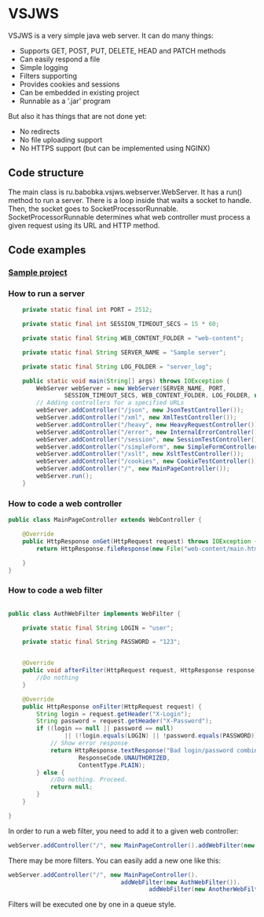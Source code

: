 # VSJWS
VSJWS is a very simple java web server. It can do many things:
* Supports GET, POST, PUT, DELETE, HEAD and PATCH methods
* Can easily respond a file
* Simple logging
* Filters supporting
* Provides cookies and sessions
* Can be embedded in existing project
* Runnable as a '.jar' program

But also it has things that are not done yet:
* No redirects
* No file uploading support
* No HTTPS support (but can be implemented using NGINX)


## Code structure

The main class is ru.babobka.vsjws.webserver.WebServer. It has a run() method to run a server. There is a loop inside that waits a socket to handle. Then, the socket goes to SocketProcessorRunnable.
SocketProcessorRunnable determines what web controller must process a given request using its URL and HTTP method.

## Code examples

### [Sample project](https://github.com/babobka/VSJWSSamples) 

### How to run a server

```java
	private static final int PORT = 2512;

	private static final int SESSION_TIMEOUT_SECS = 15 * 60;

	private static final String WEB_CONTENT_FOLDER = "web-content";

	private static final String SERVER_NAME = "Sample server";

	private static final String LOG_FOLDER = "server_log";

	public static void main(String[] args) throws IOException {
		WebServer webServer = new WebServer(SERVER_NAME, PORT,
				SESSION_TIMEOUT_SECS, WEB_CONTENT_FOLDER, LOG_FOLDER, null);
		// Adding controllers for a specified URLs
		webServer.addController("/json", new JsonTestController());
		webServer.addController("/xml", new XmlTestController());
		webServer.addController("/heavy", new HeavyRequestController());
		webServer.addController("/error", new InternalErrorController());
		webServer.addController("/session", new SessionTestController());
		webServer.addController("/simpleForm", new SimpleFormController());
		webServer.addController("/xslt", new XsltTestController());
		webServer.addController("/cookies", new CookieTestController());
		webServer.addController("/", new MainPageController());
		webServer.run();
	}

```

### How to code a web controller

```java
public class MainPageController extends WebController {

	@Override
	public HttpResponse onGet(HttpRequest request) throws IOException {
		return HttpResponse.fileResponse(new File("web-content/main.html"));

	}
}
```

### How to code a web filter
```java

public class AuthWebFilter implements WebFilter {

	private static final String LOGIN = "user";

	private static final String PASSWORD = "123";


	@Override
	public void afterFilter(HttpRequest request, HttpResponse response) {		
		//Do nothing
	}

	@Override
	public HttpResponse onFilter(HttpRequest request) {
		String login = request.getHeader("X-Login");
		String password = request.getHeader("X-Password");		
		if ((login == null || password == null)
				|| (!login.equals(LOGIN) || !password.equals(PASSWORD))) {
			// Show error response
			return HttpResponse.textResponse("Bad login/password combination",
					ResponseCode.UNAUTHORIZED,
					ContentType.PLAIN);
		} else {
			//Do nothing. Proceed.
			return null;
		}
	}

}
```

In order to run a web filter, you need to add it to a given web controller:
```java
webServer.addController("/", new MainPageController().addWebFilter(new AuthWebFilter()));
```
There may be more filters. You can easily add a new one like this:

```java
webServer.addController("/", new MainPageController().
								addWebFilter(new AuthWebFilter()).
										addWebFilter(new AnotherWebFilter()));
```
Filters will be executed one by one in a queue style.
